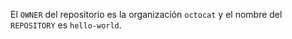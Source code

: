El `OWNER` del repositorio es la organización `octocat` y el nombre del `REPOSITORY` es `hello-world`.
